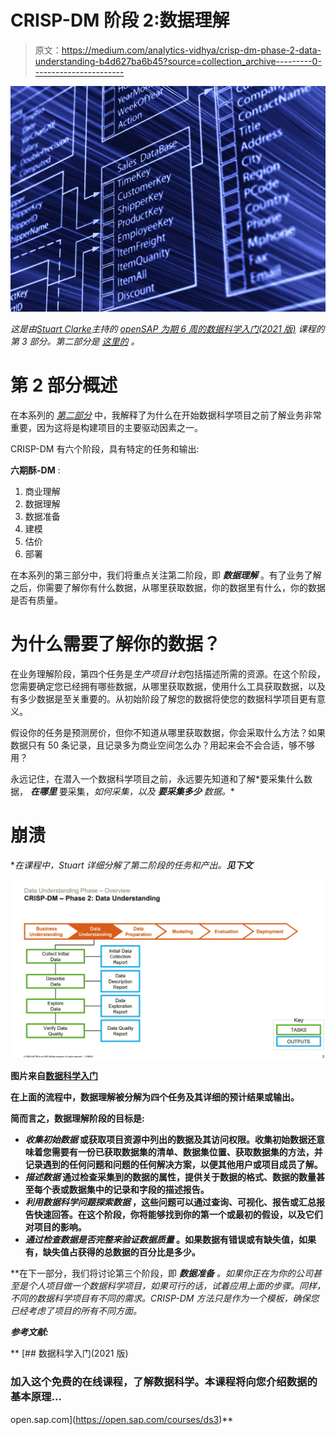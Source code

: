 # CRISP-DM 阶段 2:数据理解

> 原文：<https://medium.com/analytics-vidhya/crisp-dm-phase-2-data-understanding-b4d627ba6b45?source=collection_archive---------0----------------------->

![](img/e9b52ea213a05ccb0968119b24830b8f.png)

*这是由*[*Stuart Clarke*](https://www.linkedin.com/in/stuartclarkeanalytics/?originalSubdomain=uk)*主持的* [*openSAP 为期 6 周的数据科学入门(2021 版)*](https://open.sap.com/courses/ds3) *课程的第 3 部分。第二部分是* [*这里的*](/analytics-vidhya/crisp-dm-phase-1-business-understanding-255b47adf90a) *。*

# 第 2 部分概述

在本系列的 [*第二部分*](/analytics-vidhya/crisp-dm-phase-1-business-understanding-255b47adf90a) 中，我解释了为什么在开始数据科学项目之前了解业务非常重要，因为这将是构建项目的主要驱动因素之一。

CRISP-DM 有六个阶段，具有特定的任务和输出:

**六期酥-DM** :

1.  商业理解
2.  数据理解
3.  数据准备
4.  建模
5.  估价
6.  部署

在本系列的第三部分中，我们将重点关注第二阶段，即 ***数据理解*** 。有了业务了解之后，你需要了解你有什么数据，从哪里获取数据，你的数据里有什么，你的数据是否有质量。

# 为什么需要了解你的数据？

在业务理解阶段，第四个任务是*生产项目计划*包括描述所需的资源。在这个阶段，您需要确定您已经拥有哪些数据，从哪里获取数据，使用什么工具获取数据，以及有多少数据是至关重要的。从初始阶段了解您的数据将使您的数据科学项目更有意义。

假设你的任务是预测房价，但你不知道从哪里获取数据，你会采取什么方法？如果数据只有 50 条记录，且记录多为商业空间怎么办？用起来会不会合适，够不够用？

永远记住，在潜入一个数据科学项目之前，永远要先知道和了解*要采集什么数据， ***在哪里*** 要采集，*如何采集，以及 ***要采集多少*** 数据。**

# **崩溃**

**在课程中，Stuart 详细分解了第二阶段的任务和产出。**见下文***

**![](img/fd1a9a57f11c32e8106bae0f8108d5bb.png)**

**图片来自[数据科学入门](https://open.sap.com/courses/ds3)**

**在上面的流程中，数据理解被分解为四个任务及其详细的预计结果或输出。**

**简而言之，数据理解阶段的目标是:**

*   *****收集初始数据*** 或获取项目资源中列出的数据及其访问权限。收集初始数据还意味着您需要有一份已获取数据集的清单、数据集位置、获取数据集的方法，并记录遇到的任何问题和问题的任何解决方案，以便其他用户或项目成员了解。**
*   *****描述数据*** 通过检查采集到的数据的属性，提供关于数据的格式、数据的数量甚至每个表或数据集中的记录和字段的描述报告。**
*   *****利用数据科学问题探索数据*** ，这些问题可以通过查询、可视化、报告或汇总报告快速回答。在这个阶段，你将能够找到你的第一个或最初的假设，以及它们对项目的影响。**
*   *****通过检查数据是否完整来验证数据质量*** 。如果数据有错误或有缺失值，如果有，缺失值占获得的总数据的百分比是多少。**

**在下一部分，我们将讨论第三个阶段，即 ***数据准备*** *。*如果你正在为你的公司甚至是个人项目做一个数据科学项目，如果可行的话，试着应用上面的步骤。同样，不同的数据科学项目有不同的需求。CRISP-DM 方法只是作为一个模板，确保您已经考虑了项目的所有不同方面。**

*****参考文献:*****

**[](https://open.sap.com/courses/ds3) [## 数据科学入门(2021 版)

### 加入这个免费的在线课程，了解数据科学。本课程将向您介绍数据的基本原理…

open.sap.com](https://open.sap.com/courses/ds3)**